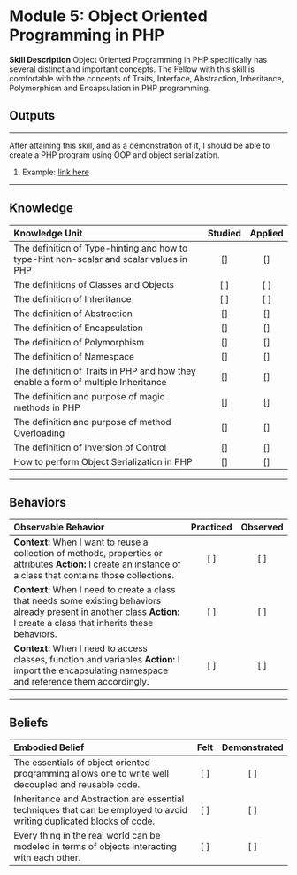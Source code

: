 # Module 5: Object Oriented Programming in PHP

**Skill Description**
Object Oriented Programming in PHP specifically has several distinct and important concepts. The Fellow with this skill is comfortable with the concepts of Traits, Interface, Abstraction, Inheritance, Polymorphism and Encapsulation in PHP programming.


## **Outputs**
----------
After attaining this skill, and as a demonstration of it, I should be able to create a PHP program using OOP and object serialization.

1. Example: [link here](https://docs.google.com/document/d/1vRZsAI8BJTq8t0-ewZvtxyT9PviY2LtvSqzlfM00jPY)



----------
## **Knowledge**


| Knowledge Unit   |      Studied      | Applied |
|:-------------|:------------------:|:--------:|
| The definition of Type-hinting and how to type-hint non-scalar and scalar values in PHP | [] | [] |
| The definitions of Classes and Objects | [ ] | [ ] |
| The definition of Inheritance | [ ] | [ ] |
| The definition of Abstraction | [] | [] |
| The definition of Encapsulation | [] | [] |
| The definition of Polymorphism | [] | [] |
| The definition of Namespace | [] | [] |
| The definition of Traits in PHP and how they enable a form of multiple Inheritance| [] | [] |
| The definition and purpose of magic methods in PHP|[] | [] |
| The definition and purpose of method Overloading| [] | [] |
| The definition of Inversion of Control| [] | [] |
| How to perform Object Serialization in PHP| [] | [] |



----------


## **Behaviors**

| Observable Behavior   |      Practiced      | Observed |
|:-------------|:------------------:|:--------:|
| **Context:** When I want to reuse a collection of methods, properties or attributes **Action:**  I create an instance of a class that contains those collections. | [ ] | [ ]  |
| **Context:**  When I need to create a class that needs some existing behaviors already present in another class **Action:** I create a class that inherits these behaviors.|   [ ]   |   [ ] |
| **Context:** When I need to access classes, function and variables **Action:**  I import the encapsulating namespace and reference them accordingly. |   [ ]   |   [ ] |


----------


## **Beliefs**


| Embodied Belief   |      Felt      | Demonstrated |
|:-------------|:------------------:|:--------:|
| The essentials of object oriented programming allows one to write well decoupled and reusable code.| [ ] | [ ]  |
| Inheritance and Abstraction are essential techniques that can be employed to avoid writing duplicated blocks of code. |   [ ]   |   [ ] |
| Every thing in the real world can be modeled in terms of objects interacting with each other. |   [ ]   |   [ ] |
